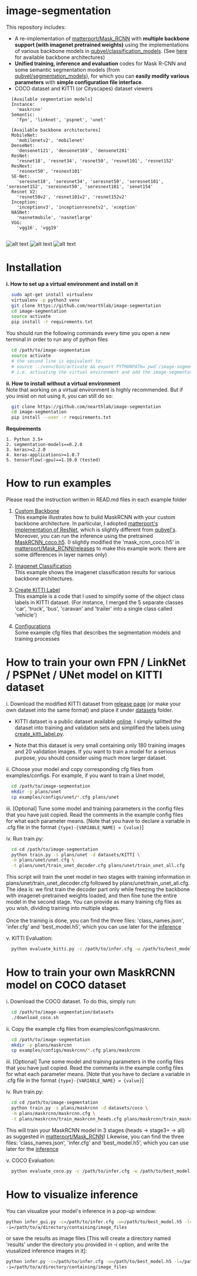 # image-segmentation

This repository includes:
  * A re-implementation of [matterport/Mask_RCNN](https://github.com/matterport/Mask_RCNN) with **multiple backbone support (with imagenet pretrained weights)** using the implementations of various backbone models in [qubvel/classification_models](https://github.com/qubvel/classification_models). (See [here](https://github.com/qubvel/classification_models#architectures) for available backbone architectures)
  * **Unified training, inference and evaluation** codes for Mask R-CNN and some semantic segmentation models (from [qubvel/segmentation_models](https://github.com/qubvel/segmentation_models)), for which you can **easily modify various parameters** with **simple configuration file interface**.
  * COCO dataset and KITTI (or Cityscapes) dataset viewers
```
  [Available segmentation models]
  Instance:
    'maskrcnn'
  Semantic:
    'fpn', 'linknet', 'pspnet', 'unet'
  
  [Available backbone architectures]
  MobileNet:
    'mobilenetv2', 'mobilenet' 
  DenseNet:
    'densenet121', 'densenet169', 'densenet201'  
  ResNet:
    'resnet18', 'resnet34', 'resnet50', 'resnet101', 'resnet152'
  ResNext:
    'resnext50', 'resnext101'
  SE-Net:
    'seresnet18', 'seresnet34', 'seresnet50', 'seresnet101', 'seresnet152', 'seresnext50', 'seresnext101', 'senet154'
  Resnet V2:
    'resnet50v2', 'resnet101v2', 'resnet152v2'   
  Inception:
    'inceptionv3', 'inceptionresnetv2', 'xception'
  NASNet:
    'nasnetmobile', 'nasnetlarge'
  VGG:
    'vgg16', 'vgg19'
  
```

![alt text](assets/unet.gif)
![alt text](assets/kitti.png)
![alt text](assets/coco.png)

# Installation

**i. How to set up a virtual environment and install on it**<br/>
```bash
  sudo apt-get install virtualenv
  virtualenv -p python3 venv
  git clone https://github.com/nearthlab/image-segmentation
  cd image-segmentation
  source activate 
  pip install -r requirements.txt
```
  
  You should run the following commands every time you open a new terminal in order to run any of python files
```bash
  cd /path/to/image-segmentation
  source activate
  # the second line is equivalent to: 
  # source ../venv/bin/activate && export PYTHONPATH=`pwd`/image-segmentation
  # i.e. activating the virtual environment and add the image-segmentation/image-segmentation folder to the PYTHONPATH
```
  
**ii. How to install without a virtual environment**<br/>
  Note that working on a virtual environment is highly recommended. But if you insist on not using it, you can still do so:
```bash
  git clone https://github.com/nearthlab/image-segmentation
  cd image-segmentation
  pip install --user -r requirements.txt
```

**Requirements**<br/>

    1. Python 3.5+
    2. segmentation-models==0.2.0
    3. keras>=2.2.0
    4. keras-applications>=1.0.7 
    5. tensorflow(-gpu)==1.10.0 (tested)


# How to run examples
Please read the instruction written in READ.md files in each example folder
1. [Custom Backbone](https://github.com/nearthlab/image-segmentation/tree/master/examples/custom_backbone) <br/>
This example illustrates how to build MaskRCNN with your custom backbone architecture. In particular, I adopted [matterport's implementation of ResNet](https://github.com/matterport/Mask_RCNN/blob/1ad9feaae3d87b52495413e6c8ea0e92f0e5bc34/mrcnn/model.py#L171), which is slightly different from [qubvel's](https://github.com/qubvel/classification_models/blob/e223c492477030b80bdc56b53471df39c4e090ea/classification_models/resnet/builder.py#L24). Moreover, you can run the inference using the pretrained [MaskRCNN_coco.h5](https://github.com/nearthlab/image-segmentation/releases). (I slightly modified the 'mask_rcnn_coco.h5' in [matterport/Mask_RCNN/releases](https://github.com/matterport/Mask_RCNN/releases) to make this example work: there are some differences in layer names only)

2. [Imagenet Classification](https://github.com/nearthlab/image-segmentation/tree/master/examples/imagenet) <br/>
This example shows the imagenet classification results for various backbone architectures.

3. [Create KITTI Label](https://github.com/nearthlab/image-segmentation/tree/master/examples/create_kitti_label) <br/>
This example is a code that I used to simplify some of the object class labels in KITTI dataset. (For instance, I merged the 5 separate classes 'car', 'truck', 'bus', 'caravan' and 'trailer' into a single class called 'vehicle')

4. [Configurations](https://github.com/nearthlab/image-segmentation/tree/master/examples/configs) <br/>
Some example cfg files that describes the segmentation models and training processes

# How to train your own FPN / LinkNet / PSPNet / UNet model on KITTI dataset 

  i. Download the modified KITTI dataset from [release page](https://github.com/nearthlab/image-segmentation/releases)
  (or make your own dataset into the same format) and place it under [datasets](https://github.com/nearthlab/image-segmentation/tree/master/datasets) folder. 
  * KITTI dataset is a public dataset available [online](http://www.cvlibs.net/datasets/kitti/eval_semseg.php?benchmark=semantics2015).
  I simply splitted the dataset into training and validation sets and simplified the labels using [create_kitti_label.py](https://github.com/nearthlab/image-segmentation/blob/master/examples/create_kitti_label/create_kitti_label.py).
  
  * Note that this dataset is very small containing only 180 training images and 20 validation images. If you want to train a model for a serious purpose, you should consider using much more larger dataset. 

  ii. Choose your model and copy corresponding cfg files from examples/configs. For example, if you want to train a Unet model,
```bash
  cd /path/to/image-segmentation
  mkdir -p plans/unet
  cp examples/configs/unet/*.cfg plans/unet
```

  iii. [Optional] Tune some model and training parameters in the config files that you have just copied. Read the comments in the example config files for what each parameter means.
[Note that you have to declare a variable in .cfg file in the format
```{type}-{VARIABLE_NAME} = {value}```]

  iv. Run train.py:
```bash
  cd cd /path/to/image-segmentation
  python train.py -s plans/unet -d datasets/KITTI \
  -m plans/unet/unet.cfg \
  -t plans/unet/train_unet_decoder.cfg plans/unet/train_unet_all.cfg
```
  This script will train the unet model in two stages with training information in plans/unet/train_unet_decoder.cfg followed by plans/unet/train_unet_all.cfg. The idea is:
  we first train the decoder part only while freezing the backbone with imagenet-pretrained weights loaded,
  and then fine tune the entire model in the second stage. You can provide as many training cfg files as you wish, dividing training into multiple stages.
  <br/><br/>
  Once the training is done, you can find the three files: 'class_names.json', 'infer.cfg' and 'best_model.h5',
  which you can use later for the [inference](https://github.com/nearthlab/image-segmentation/blob/master/README.md#how-to-visualize-inference)
  
  v. KITTI Evaluation:
```bash
  python evaluate_kitti.py -c /path/to/infer.cfg -w /path/to/best_model.h5 -l /path/to/class_names.json
```

# How to train your own MaskRCNN model on COCO dataset

  i. Download the COCO dataset. To do this, simply run:
```bash
  cd /path/to/image-segmentation/datasets
  ./download_coco.sh
```
  
  ii. Copy the example cfg files from examples/configs/maskrcnn.
```bash
  cd /path/to/image-segmentation
  mkdir -p plans/maskrcnn
  cp examples/configs/maskrcnn/*.cfg plans/maskrcnn
```

  iii. [Optional] Tune some model and training parameters in the config files that you have just copied. Read the comments in the example config files for what each parameter means.
[Note that you have to declare a variable in .cfg file in the format
```{type}-{VARIABLE_NAME} = {value}```]


  iv. Run train.py:
```bash
  cd cd /path/to/image-segmentation
  python train.py -s plans/maskrcnn -d datasets/coco \
  -m plans/maskrcnn/maskrcnn.cfg \
  -t plans/maskrcnn/train_maskrcnn_heads.cfg plans/maskrcnn/train_maskrcnn_stage3up.cfg plans/maskrcnn/train_maskrcnn_all.cfg
```

  This will train your MaskRCNN model in 3 stages (heads &rarr; stage3+ &rarr; all) as suggested in [matterport/Mask_RCNN](https://github.com/matterport/Mask_RCNN/blob/1ad9feaae3d87b52495413e6c8ea0e92f0e5bc34/samples/coco/coco.py#L498))
  Likewise, you can find the three files: 'class_names.json', 'infer.cfg' and 'best_model.h5',
  which you can use later for the [inference](https://github.com/nearthlab/image-segmentation/blob/master/README.md#how-to-visualize-inference)
  
  v. COCO Evaluation:
```bash
  python evaluate_coco.py -c /path/to/infer.cfg -w /path/to/best_model.h5 -l /path/to/class_names.json
```

# How to visualize inference

You can visualize your model's inference in a pop-up window:
```bash
python infer_gui.py -c=/path/to/infer.cfg -w=/path/to/best_model.h5 -l=/path/to/class_names.json \
-i=/path/to/a/directory/containing/image_files
```
or save the results as image files [This will create a directory named 'results' under the directory you provided in -i option, and write the viusalized inference images in it]:
```bash
python infer.py -c=/path/to/infer.cfg -w=/path/to/best_model.h5 -l=/path/to/class_names.json \
-i=/path/to/a/directory/containing/image_files
```

